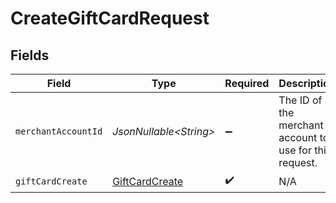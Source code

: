 # CreateGiftCardRequest


## Fields

| Field                                                       | Type                                                        | Required                                                    | Description                                                 |
| ----------------------------------------------------------- | ----------------------------------------------------------- | ----------------------------------------------------------- | ----------------------------------------------------------- |
| `merchantAccountId`                                         | *JsonNullable\<String>*                                     | :heavy_minus_sign:                                          | The ID of the merchant account to use for this request.     |
| `giftCardCreate`                                            | [GiftCardCreate](../../models/components/GiftCardCreate.md) | :heavy_check_mark:                                          | N/A                                                         |